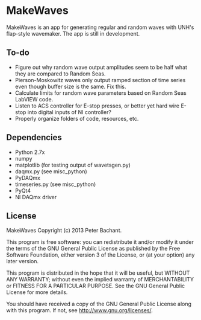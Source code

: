 MakeWaves
=========
MakeWaves is an app for generating regular and random waves with UNH's flap-style wavemaker. The app is still in development.


To-do
-----
  * Figure out why random wave output amplitudes seem to be half what they are compared to Random Seas.
  * Pierson-Moskowitz waves only output ramped section of time series even though buffer size is the same. Fix this. 
  * Calculate limits for random wave parameters based on Random Seas LabVIEW code.
  * Listen to ACS controller for E-stop presses, or better yet hard wire E-stop into digital inputs of NI controller?
  * Properly organize folders of code, resources, etc. 


Dependencies
--------
  * Python 2.7x
  * numpy
  * matplotlib (for testing output of wavetsgen.py)
  * daqmx.py (see misc_python)
  * PyDAQmx
  * timeseries.py (see misc_python)
  * PyQt4
  * NI DAQmx driver


License
-------
MakeWaves Copyright (c) 2013 Peter Bachant.

This program is free software: you can redistribute it and/or modify
it under the terms of the GNU General Public License as published by
the Free Software Foundation, either version 3 of the License, or
(at your option) any later version.

This program is distributed in the hope that it will be useful,
but WITHOUT ANY WARRANTY; without even the implied warranty of
MERCHANTABILITY or FITNESS FOR A PARTICULAR PURPOSE.  See the
GNU General Public License for more details.

You should have received a copy of the GNU General Public License
along with this program.  If not, see <http://www.gnu.org/licenses/>.
